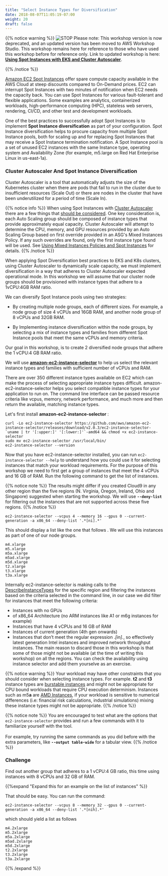 ```yaml
---
title: "Select Instance Types for Diversification"
date: 2018-08-07T11:05:19-07:00
weight: 20
draft: false
---
```


{{% notice warning %}}
![STOP](../../../images/stop_small.png)
Please note: This workshop version is now deprecated, and an updated version has been moved to AWS Workshop Studio. This workshop remains here for reference to those who have used this workshop before for reference only. Link to updated workshop is here: **[Using Spot Instances with EKS and Cluster Autoscaler](https://catalog.us-east-1.prod.workshops.aws/workshops/f2826b1b-f057-4782-bc49-91004eafd48f/en-US)**.

{{% /notice %}}

[Amazon EC2 Spot Instances](https://aws.amazon.com/ec2/spot/) offer spare compute capacity available in the AWS Cloud at steep discounts compared to On-Demand prices. EC2 can interrupt Spot Instances with two minutes of notification when EC2 needs the capacity back. You can use Spot Instances for various fault-tolerant and flexible applications. Some examples are analytics, containerized workloads, high-performance computing (HPC), stateless web servers, rendering, CI/CD, and other test and development workloads.

One of the best practices to successfully adopt Spot Instances is to implement **Spot Instance diversification** as part of your configuration. Spot Instance diversification helps to procure capacity from multiple Spot Instance pools, both for scaling up and for replacing Spot Instances that may receive a Spot Instance termination notification. A Spot Instance pool is a set of unused EC2 instances with the same Instance type, operating system and Availability Zone (for example, m5.large on Red Hat Enterprise Linux in us-east-1a).

### Cluster Autoscaler And Spot Instance Diversification

Cluster Autoscaler is a tool that automatically adjusts the size of the Kubernetes cluster when there are pods that fail to run in the cluster due to insufficient resources (Scale Out) or there are nodes in the cluster that have been underutilized for a period of time (Scale In).

{{% notice info %}}
When using Spot Instances with [Cluster Autoscaler](https://github.com/kubernetes/autoscaler/tree/master/cluster-autoscaler) there are a few things that [should be considered](https://github.com/kubernetes/autoscaler/blob/master/cluster-autoscaler/cloudprovider/aws/README.md). One key consideration is, each Auto Scaling group should be composed of instance types that provide approximately equal capacity. Cluster Autoscaler will attempt to determine the CPU, memory, and GPU resources provided by an Auto Scaling Group based on first override provided in an ASG's Mixed Instances Policy. If any such overrides are found, only the first instance type found will be used. See [Using Mixed Instances Policies and Spot Instances](https://github.com/kubernetes/autoscaler/blob/master/cluster-autoscaler/cloudprovider/aws/README.md#Using-Mixed-Instances-Policies-and-Spot-Instances) for details.
{{% /notice %}}

When applying Spot Diversification best practices to EKS and K8s clusters, using Cluster Autoscaler to dynamically scale capacity, we must implement diversification in a way that adheres to Cluster Autoscaler expected operational mode. In this workshop we will assume that our cluster node groups should be provisioned with instance types that adhere to a 1vCPU:4GB RAM ratio.

We can diversify Spot Instance pools using two strategies:

 - By creating multiple node groups, each of different sizes. For example, a node group of size 4 vCPUs and 16GB RAM, and another node group of 8 vCPUs and 32GB RAM. 
 
 - By Implementing instance diversification within the node groups, by selecting a mix of instance types and families from different Spot Instance pools that meet the same vCPUs and memory criteria.

Our goal in this workshop, is to create 2 diversified node groups that adhere the 1 vCPU:4 GB RAM ratio. 

We will use **[amazon-ec2-instance-selector](https://github.com/aws/amazon-ec2-instance-selector)** to help us select the relevant instance
types and families with sufficient number of vCPUs and RAM. 

There are over 350 different instance types available on EC2 which can make the process of selecting appropriate instance types difficult. amazon-ec2-instance-selector helps you select compatible instance types for your application to run on. The command line interface can be passed resource criteria like vcpus, memory, network performance, and much more and then return the available, matching instance types.

Let's first install **amazon-ec2-instance-selector** :

```
curl -Lo ec2-instance-selector https://github.com/aws/amazon-ec2-instance-selector/releases/download/v2.0.3/ec2-instance-selector-`uname | tr '[:upper:]' '[:lower:]'`-amd64 && chmod +x ec2-instance-selector
sudo mv ec2-instance-selector /usr/local/bin/
ec2-instance-selector --version
```

Now that you have ec2-instance-selector installed, you can run
`ec2-instance-selector --help` to understand how you could use it for selecting
instances that match your workload requirements. For the purpose of this workshop
we need to first get a group of instances that meet the 4 vCPUs and 16 GB of RAM.
Run the following command to get the list of instances.

{{% notice note %}}
The results might differ if you created Cloud9 in any other region than the five regions (N. Virginia, Oregon, Ireland, Ohio and Singapore) suggested when starting the workshop. We will use **`--deny-list`** for filtering out the instances that are not supported across these five regions. 
{{% /notice %}}

```
ec2-instance-selector --vcpus 4 --memory 16 --gpus 0 --current-generation -a x86_64 --deny-list '.*[ni].*'   
```

This should display a list like the one that follows . We will use this instances as part of one of our node groups.



```
m4.xlarge
m5.xlarge
m5a.xlarge
m5ad.xlarge
m5d.xlarge
t2.xlarge
t3.xlarge
t3a.xlarge
```

Internally ec2-instance-selector is making calls to the [DescribeInstanceTypes](https://docs.aws.amazon.com/AWSEC2/latest/APIReference/API_DescribeInstanceTypes.html) for the specific region and filtering the instances based on the criteria selected in the command line, in our case we did filter for instances that meet the following criteria:
 
 * Instances with no GPUs
 * of x86_64 Architecture (no ARM instances like A1 or m6g instances for example)
 * Instances that have 4 vCPUs and 16 GB of RAM
 * Instances of current generation (4th gen onwards)
 * Instances that don’t meet the regular expression .*[in].*, so effectively latest generation Intel instances and improved network throughput instances. The main reason to discard those in this workshop is that some of those might not be available (at the time of writing this workshop) on all the regions. You can check the availability using instance selector and add them yourselve as an exercise.

{{% notice warning %}}
Your workload may have other constraints that you should consider when selecting instance types. For example. **t2** and **t3** instance types are [burstable instances](https://docs.aws.amazon.com/AWSEC2/latest/UserGuide/burstable-performance-instances.html) and might not be appropriate for CPU bound workloads that require CPU execution determinism. Instances such as m5**a** are [AMD Instances](https://aws.amazon.com/ec2/amd/), if your workload is sensitive to numerical differences (i.e: financial risk calculations, industrial simulations) mixing these instance types might not be appropriate.
{{% /notice %}}

{{% notice note %}}
You are encouraged to test what are the options that `ec2-instance-selector` provides and run a few commands with it to familiarize yourself with the tool.<br>
<br>
For example, try running the same commands as you did before with the extra parameters, like **`--output table-wide`** for a tabular view.
{{% /notice %}}

### Challenge 

Find out another group that adheres to a 1 vCPU:4 GB ratio, this time using instances with 8 vCPUs and 32 GB of RAM.

{{%expand "Expand this for an example on the list of instances" %}}

That should be easy. You can run the command:  

```
ec2-instance-selector --vcpus 8 --memory 32 --gpus 0 --current-generation -a x86_64 --deny-list '.*[nih].*'  
```

which should yield a list as follows 

```
m4.2xlarge
m5.2xlarge
m5a.2xlarge
m5ad.2xlarge
m5d.2xlarge
t2.2xlarge
t3.2xlarge
t3a.2xlarge
```

{{% /expand %}}

